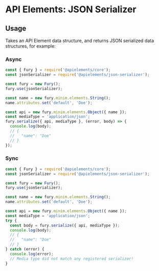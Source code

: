 # API Elements: JSON Serializer

## Usage

Takes an API Element data structure, and returns JSON serialized data
structures, for example:

### Async

```javascript
const { Fury } = require('@apielements/core');
const jsonSerializer = require('@apielements/json-serializer');

const fury = new Fury();
fury.use(jsonSerializer);

const name = new fury.minim.elements.String();
name.attributes.set('default', 'Doe');

const api = new fury.minim.elements.Object({ name });
const mediaType = 'application/json';
fury.serialize({ api, mediaType }, (error, body) => {
  console.log(body);
  // {
  //   "name": "Doe"
  // }
});
```


### Sync

```javascript
const { Fury } = require('@apielements/core');
const jsonSerializer = require('@apielements/json-serializer');

const fury = new Fury();
fury.use(jsonSerializer);

const name = new fury.minim.elements.String();
name.attributes.set('default', 'Doe');

const api = new fury.minim.elements.Object({ name });
const mediaType = 'application/json';
try {
  const body = fury.serialize({ api, mediaType });
  console.log(body);
  // {
  //   "name": "Doe"
  // }
} catch (error) {
  console.log(error);
  // Media type did not match any registered serializer!
}
```